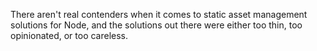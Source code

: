 There aren't real contenders when it comes to static asset management solutions for Node, and the solutions out there were either too thin, too opinionated, or too careless.
